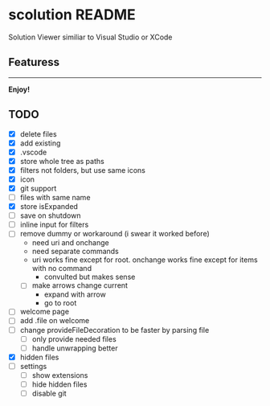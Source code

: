 # scolution README

Solution Viewer similiar to Visual Studio or XCode

## Featuress

---

**Enjoy!**

## TODO
- [x] delete files
- [x] add existing
- [x] .vscode
- [x] store whole tree as paths
- [x] filters not folders, but use same icons
- [x] icon
- [x] git support
- [ ] files with same name
- [x] store isExpanded
- [ ] save on shutdown
- [ ] inline input for filters
- [ ] remove dummy or workaround (i swear it worked before)
  - need uri and onchange
  -  need separate commands
  - uri works fine except for root. onchange works fine except for items with no command
    - convulted but makes sense
  - [ ] make arrows change current
    - expand with arrow
    - go to root
- [ ] welcome page
- [ ] add .file on welcome
- [ ] change provideFileDecoration to be faster by parsing file
  - [ ] only provide needed files
  - [ ] handle unwrapping better
- [x] hidden files
- [ ] settings
  - [ ] show extensions
  - [ ] hide hidden files
  - [ ] disable git
